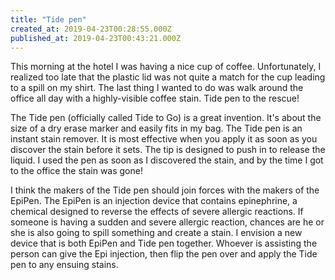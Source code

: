 ```yaml
---
title: "Tide pen"
created_at: 2019-04-23T00:28:55.000Z
published_at: 2019-04-23T00:43:21.000Z
---
```

This morning at the hotel I was having a nice cup of coffee. Unfortunately, I realized too late that the plastic lid was not quite a match for the cup leading to a spill on my shirt. The last thing I wanted to do was walk around the office all day with a highly-visible coffee stain. Tide pen to the rescue!

The Tide pen (officially called Tide to Go) is a great invention. It's about the size of a dry erase marker and easily fits in my bag. The Tide pen is an instant stain remover. It is most effective when you apply it as soon as you discover the stain before it sets. The tip is designed to push in to release the liquid. I used the pen as soon as I discovered the stain, and by the time I got to the office the stain was gone!

I think the makers of the Tide pen should join forces with the makers of the EpiPen. The EpiPen is an injection device that contains epinephrine, a chemical designed to reverse the effects of severe allergic reactions. If someone is having a sudden and severe allergic reaction, chances are he or she is also going to spill something and create a stain. I envision a new device that is both EpiPen and Tide pen together. Whoever is assisting the person can give the Epi injection, then flip the pen over and apply the Tide pen to any ensuing stains.
